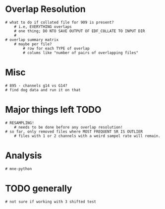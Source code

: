 
# Overlap Resolution
    # what to do if collated file for 909 is present?
        # i.e, EVERYTHING overlaps
        # one thing; DO NTO SAVE OUTPUT OF EDF_COLLATE TO INPUT DIR
        # 
    # overlap summary matrix
        # maybe per file?
            # row for each TYPE of overlap
            # colums like "number of pairs of overlapping files"


# Misc
    # 895 - channels g14 vs G14?
    # find dog data and run it on that

# Major things left TODO
    # RESAMPLING!
        # needs to be done before any overlap resolution!
    # so far, only removed files where MOST FREQUENT SR IS OUTLIER
        # files with 1 or 2 channels with a weird sampel rate will remain.

# Analysis
    # mne-python

# TODO generally
    # not sure if working with 3 shifted test
